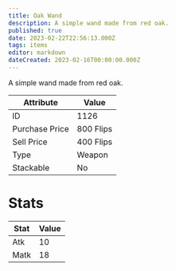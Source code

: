 ```yaml
---
title: Oak Wand
description: A simple wand made from red oak.
published: true
date: 2023-02-22T22:56:13.000Z
tags: items
editor: markdown
dateCreated: 2023-02-16T00:00:00.000Z
---
```


A simple wand made from red oak.

|Attribute|Value|
|-|-|
|ID|1126|
|Purchase Price|800 Flips|
|Sell Price|400 Flips|
|Type|Weapon|
|Stackable|No|

# Stats
|Stat|Value|
|-|-|
|Atk|10|
|Matk|18|
